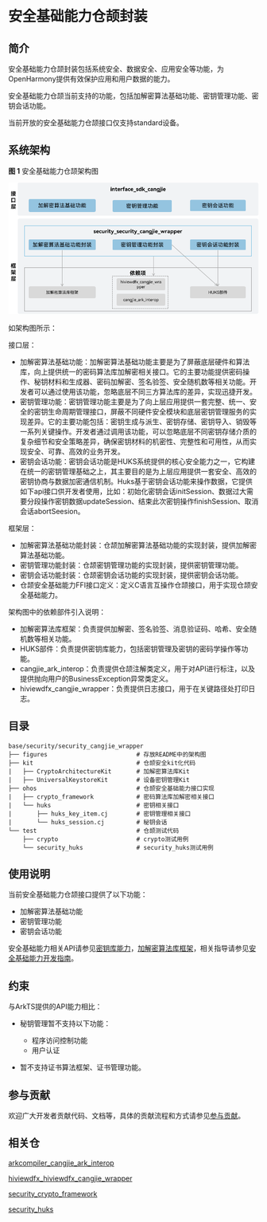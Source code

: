 # 安全基础能力仓颉封装

## 简介

安全基础能力仓颉封装包括系统安全、数据安全、应用安全等功能，为OpenHarmony提供有效保护应用和用户数据的能力。

安全基础能力仓颉当前支持的功能，包括加解密算法基础功能、密钥管理功能、密钥会话功能。

当前开放的安全基础能力仓颉接口仅支持standard设备。

## 系统架构

**图 1** 安全基础能力仓颉架构图

![安全基础能力仓颉架构图](figures/security_cangjie_wrapper_architecture.png "安全基础能力仓颉架构图")

如架构图所示：

接口层：

- 加解密算法基础功能：加解密算法基础功能主要是为了屏蔽底层硬件和算法库，向上提供统一的密码算法库加解密相关接口。它的主要功能提供密码操作、秘钥材料和生成器、密码加解密、签名验签、安全随机数等相关功能。开发者可以通过使用该功能，忽略底层不同三方算法库的差异，实现迅捷开发。
- 密钥管理功能：密钥管理功能主要是为了向上层应用提供一套完整、统一、安全的密钥生命周期管理接口，屏蔽不同硬件安全模块和底层密钥管理服务的实现差异。它的主要功能包括：密钥生成与派生、密钥存储、密钥导入、销毁等一系列关键操作。开发者通过调用该功能，可以忽略底层不同密钥存储介质的复杂细节和安全策略差异，确保密钥材料的机密性、完整性和可用性，从而实现安全、可靠、高效的业务开发。
- 密钥会话功能：密钥会话功能是HUKS系统提供的核心安全能力之一，它构建在统一的密钥管理基础之上，其主要目的是为上层应用提供一套安全、高效的密钥协商与数据加密通信机制。Huks基于密钥会话功能来操作数据，它提供如下api接口供开发者使用，比如：初始化密钥会话initSession、数据过大需要分段操作密钥数据updateSession、结束此次密钥操作finishSession、取消会话abortSeesion。

框架层：

- 加解密算法基础功能封装：仓颉加解密算法基础功能的实现封装，提供加解密算法基础功能。
- 密钥管理功能封装：仓颉密钥管理功能的实现封装，提供密钥管理功能。
- 密钥会话功能封装：仓颉密钥会话功能的实现封装，提供密钥会话功能。
- 仓颉安全基础能力FFI接口定义：定义C语言互操作仓颉接口，用于实现仓颉安全基础能力。

架构图中的依赖部件引入说明：

- 加解密算法库框架：负责提供加解密、签名验签、消息验证码、哈希、安全随机数等相关功能。
- HUKS部件：负责提供密钥库能力，包括密钥管理及密钥的密码学操作等功能。
- cangjie_ark_interop：负责提供仓颉注解类定义，用于对API进行标注，以及提供抛向用户的BusinessException异常类定义。
- hiviewdfx_cangjie_wrapper：负责提供日志接口，用于在关键路径处打印日志。

## 目录

```
base/security/security_cangjie_wrapper
├── figures                         # 存放README中的架构图
├── kit                             # 仓颉安全kit化代码
|   ├── CryptoArchitectureKit       # 加解密算法库Kit
|   ├── UniversalKeystoreKit        # 设备密钥管理Kit
├── ohos                            # 仓颉安全基础能力接口实现
|   ├── crypto_framework            # 密码算法库加解密相关接口
|   └── huks                        # 密钥相关接口
|       ├── huks_key_item.cj        # 密钥管理相关接口
|       └── huks_session.cj         # 秘钥会话
└── test                            # 仓颉测试代码
    ├── crypto                      # crypto测试用例
    └── security_huks               # security_huks测试用例
```

## 使用说明

当前安全基础能力仓颉接口提供了以下功能：

- 加解密算法基础功能
- 密钥管理功能
- 密钥会话功能

安全基础能力相关API请参见[密钥库能力](https://gitcode.com/openharmony-sig/arkcompiler_cangjie_ark_interop/blob/master/doc/API_Reference/source_zh_cn/apis/UniversalKeystoreKit/cj-apis-security_huks.md)，[加解密算法库框架](https://gitcode.com/openharmony-sig/arkcompiler_cangjie_ark_interop/blob/master/doc/API_Reference/source_zh_cn/apis/CryptoArchitectureKit/cj-apis-crypto.md)，相关指导请参见[安全基础能力开发指南](https://gitcode.com/openharmony-sig/arkcompiler_cangjie_ark_interop/tree/master/doc/Dev_Guide/source_zh_cn/security)。

## 约束

与ArkTS提供的API能力相比：

- 秘钥管理暂不支持以下功能：
  - 程序访问控制功能
  - 用户认证

- 暂不支持证书算法框架、证书管理功能。

## 参与贡献

欢迎广大开发者贡献代码、文档等，具体的贡献流程和方式请参见[参与贡献](https://gitcode.com/openharmony/docs/blob/master/zh-cn/contribute/%E5%8F%82%E4%B8%8E%E8%B4%A1%E7%8C%AE.md)。

## 相关仓

[arkcompiler_cangjie_ark_interop](https://gitcode.com/openharmony-sig/arkcompiler_cangjie_ark_interop)

[hiviewdfx_hiviewdfx_cangjie_wrapper](https://gitcode.com/openharmony-sig/hiviewdfx_hiviewdfx_cangjie_wrapper)

[security_crypto_framework](https://gitcode.com/openharmony/security_crypto_framework)

[security_huks](https://gitcode.com/openharmony/security_huks)
